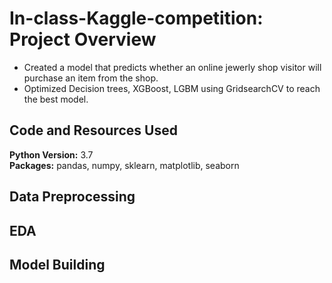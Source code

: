 # In-class-Kaggle-competition: Project Overview
* Created a model that predicts whether an online jewerly shop visitor will purchase an item from the shop.
* Optimized Decision trees, XGBoost, LGBM using GridsearchCV to reach the best model. 

## Code and Resources Used 
**Python Version:** 3.7  
**Packages:** pandas, numpy, sklearn, matplotlib, seaborn

## Data Preprocessing

## EDA

## Model Building
